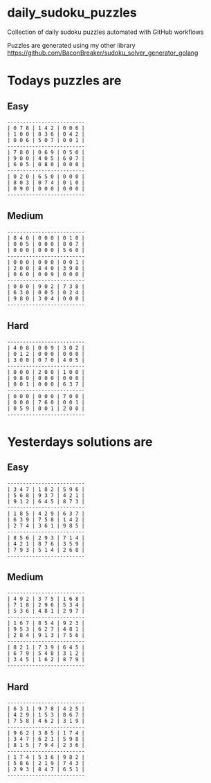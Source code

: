 
# daily_sudoku_puzzles 

Collection of daily sudoku puzzles automated with GitHub workflows 

Puzzles are generated using my other library https://github.com/BaconBreaker/sudoku_solver_generator_golang 
 

# Todays puzzles are 

## Easy 

```
-------------------------
| 0 7 8 | 1 4 2 | 0 0 6 | 
| 1 0 0 | 8 3 6 | 0 4 2 | 
| 0 0 6 | 5 0 7 | 0 0 1 | 
-------------------------
| 7 8 0 | 0 6 9 | 0 5 0 | 
| 9 0 0 | 4 0 5 | 6 0 7 | 
| 6 0 5 | 0 8 0 | 0 0 0 | 
-------------------------
| 0 2 0 | 6 5 0 | 0 0 0 | 
| 8 0 3 | 0 7 4 | 0 1 0 | 
| 0 9 0 | 0 0 0 | 0 0 0 | 
-------------------------
```
## Medium 

```
-------------------------
| 8 4 0 | 0 0 0 | 0 1 0 | 
| 0 0 5 | 0 0 0 | 8 0 7 | 
| 0 0 0 | 0 0 0 | 5 6 0 | 
-------------------------
| 0 0 0 | 0 0 0 | 0 0 1 | 
| 2 0 0 | 8 4 0 | 3 9 0 | 
| 0 6 0 | 0 0 9 | 0 0 0 | 
-------------------------
| 0 0 0 | 9 0 2 | 7 3 8 | 
| 6 3 0 | 0 0 5 | 0 2 4 | 
| 9 8 0 | 3 0 4 | 0 0 0 | 
-------------------------
```
## Hard 

```
-------------------------
| 4 0 8 | 0 0 9 | 3 0 2 | 
| 0 1 2 | 0 0 0 | 0 0 0 | 
| 3 0 0 | 0 7 0 | 4 0 5 | 
-------------------------
| 0 0 0 | 2 0 0 | 1 0 0 | 
| 0 8 0 | 0 0 0 | 0 0 0 | 
| 0 0 1 | 0 0 0 | 6 3 7 | 
-------------------------
| 0 0 0 | 0 0 0 | 7 0 0 | 
| 0 0 0 | 7 6 0 | 0 0 1 | 
| 0 5 9 | 0 0 1 | 2 0 0 | 
-------------------------
```
# Yesterdays solutions are 

## Easy 

```
-------------------------
| 3 4 7 | 1 8 2 | 5 9 6 | 
| 5 6 8 | 9 3 7 | 4 2 1 | 
| 9 1 2 | 6 4 5 | 8 7 3 | 
-------------------------
| 1 8 5 | 4 2 9 | 6 3 7 | 
| 6 3 9 | 7 5 8 | 1 4 2 | 
| 2 7 4 | 3 6 1 | 9 8 5 | 
-------------------------
| 8 5 6 | 2 9 3 | 7 1 4 | 
| 4 2 1 | 8 7 6 | 3 5 9 | 
| 7 9 3 | 5 1 4 | 2 6 8 | 
-------------------------
```
## Medium 

```
-------------------------
| 4 9 2 | 3 7 5 | 1 6 8 | 
| 7 1 8 | 2 9 6 | 5 3 4 | 
| 5 3 6 | 4 8 1 | 2 9 7 | 
-------------------------
| 1 6 7 | 8 5 4 | 9 2 3 | 
| 9 5 3 | 6 2 7 | 4 8 1 | 
| 2 8 4 | 9 1 3 | 7 5 6 | 
-------------------------
| 8 2 1 | 7 3 9 | 6 4 5 | 
| 6 7 9 | 5 4 8 | 3 1 2 | 
| 3 4 5 | 1 6 2 | 8 7 9 | 
-------------------------
```
## Hard 

```
-------------------------
| 6 3 1 | 9 7 8 | 4 2 5 | 
| 4 2 9 | 1 5 3 | 8 6 7 | 
| 7 5 8 | 4 6 2 | 3 1 9 | 
-------------------------
| 9 6 2 | 3 8 5 | 1 7 4 | 
| 3 4 7 | 6 2 1 | 5 9 8 | 
| 8 1 5 | 7 9 4 | 2 3 6 | 
-------------------------
| 1 7 4 | 5 3 6 | 9 8 2 | 
| 5 8 6 | 2 1 9 | 7 4 3 | 
| 2 9 3 | 8 4 7 | 6 5 1 | 
-------------------------
```
